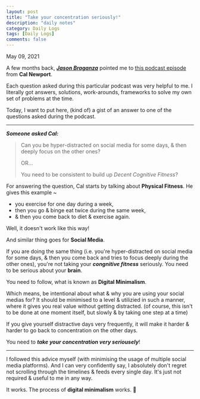 ```yaml
---
layout: post
title: "Take your concentration seriously!"
description: "daily notes"
category: Daily Logs
tags: [Daily Logs]
comments: false
---
```


May 09, 2021

A few months back, ***[Jason Braganza](https://www.buzzsprout.com/1121972/5519902)*** pointed me to [this podcast episode](https://www.buzzsprout.com/1121972/5519902) from **Cal Newport**. 

Each question asked during this particular podcast was very helpful to me. I literally got answers, solutions, work-arounds, frameworks to solve my own set of problems at the time.

Today, I want to put here, (kind of) a gist of an answer to one of the questions asked during the podcast.

---

***Someone asked Cal:***

> Can you be hyper-distracted on social media for some days, & then deeply focus on the other ones?
> 
> OR...
> 
> You need to be consistent to build up *Decent Cognitive Fitness*? <!-- break -->

For answering the question, Cal starts by talking about **Physical Fitness**. He gives this example ~ 

- you exercise for one day during a week,
- then you go & binge eat twice during the same week,
- & then you come back to diet & exercise again.

Well, it doesn't work like this way!

And similar thing goes for **Social Media**.

If you are doing the same thing (i.e. you're hyper-distracted on social media for some days, & then you come back and tries to focus deeply during the other ones), you're not taking your ***congnitive fitness*** seriously. You need to be serious about your **brain**.

You need to follow, what is known as **Digital Minimalism**.

Which means, be intentional about what & why you are using your social medias for? It should be minimised to a level & utilizied in such a manner, where it gives you real value without getting distracted. (of course, this isn't to be done at one moment itself, but slowly & by taking one step at a time)

If you give yourself distractive days very frequently, it will make it harder & harder to go back to concentration on the other days.

You need to ***take your concentration very seriousely***!

---

I followed this advice myself (with minimising the usage of multiple social media platforms). And I can very confidently say, I absolutely don't regret not scrolling through the timelines & feeds every single day. It's just not required & useful to me in any way.

It works. The process of **digital minimalism** works. 🙂

